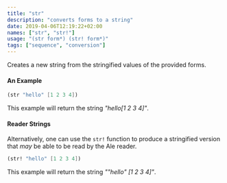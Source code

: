 ```yaml
---
title: "str"
description: "converts forms to a string"
date: 2019-04-06T12:19:22+02:00
names: ["str", "str!"]
usage: "(str form*) (str! form*)"
tags: ["sequence", "conversion"]
---
```


Creates a new string from the stringified values of the provided forms.

#### An Example

```scheme
(str "hello" [1 2 3 4])
```

This example will return the string _"hello[1 2 3 4]"_.

#### Reader Strings

Alternatively, one can use the `str!` function to produce a stringified version that _may_ be able to be read by the Ale reader.

```scheme
(str! "hello" [1 2 3 4])
```

This example will return the string _"\"hello\" [1 2 3 4]"_.

